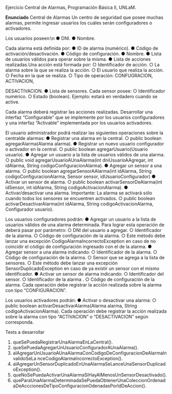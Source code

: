 Ejercicio Central de Alarmas, Programación Básica II, UNLaM.

**Enunciado**
Central de Alarmas
Un centro de seguridad que posee muchas alarmas, permite ingresar usuarios los
cuáles serán configuradores o activadores.

Los usuarios poseen:\n
  ● DNI.
  ● Nombre.

Cada alarma está definida por:
  ● ID de alarma (numérico).
  ● Código de activación/desactivación.
  ● Código de configuración.
  ● Nombre.
  ● Lista de usuarios válidos para operar sobre la misma.
  ● Lista de acciones realizadas.Una acción está formada por:
    ○ Identificador de acción.
    ○ La alarma sobre la que se realiza la acción.
    ○ El usuario que realiza la acción.
    ○ Fecha en la que se realiza.
    ○ Tipo de operación: CONFUGRACION, ACTIVACION,

DESACTIVACION.
● Lista de sensores. Cada sensor posee:
  ○ Identificador numérico.
  ○ Estado (boolean). Ejemplo: estará en verdadero cuando se active.

Cada alarma deberá registrar las acciones realizadas.
Desarrollar una interfaz “Configurable” que se implemente por los usuarios configuradores y una interfaz “Activable” implementada por los usuarios activadores.

El usuario administrador podrá realizar las siguientes operaciones sobre la centralde alarmas:
● Registrar una alarma en la central.
  ○ public boolean agregarAlarma(Alarma alarma).
● Registrar un nuevo usuario configurador o activador en la central.
  ○ public boolean agregarUsuario(Usuario usuario).
● Agregar un usuario a la lista de usuarios válidos de una alarma.
  ○ public void agregarUsuarioAUnaAlarma(int dniUsuarioAAgregar, int idAlarma, String codigoConfiguracionAlarma).
● Agregar un sensor a una alarma.
  ○ public boolean agregarSensorAAlarma(int idAlarma, String codigoConfiguracionAlarma, Sensor sensor, idUsuarioConfigurador)
● Activar un sensor de alarma.
  ○ public boolean activarSensorDeAlarma(int idSensor, int idAlarma, String codigoActivacionAlarma).
● Activar/desactivar una alarma. Importante: La alarma se activará sólo cuando todos los sensores se encuentren activados.
  ○ public boolean activarDesactivarAlarma(int idAlarma, String codigoActivacionAlarma, Configurador usuario).

Los usuarios configuradores podrán:
● Agregar un usuario a la lista de usuarios válidos de una alarma determinada.
  Para lograr esta operación de deberá pasar por parámetro:
  ○ DNI del usuario a agregar.
  ○ Identificador de la alarma.
  ○ Código de configuración de la alarma.
  ○ Este método debe lanzar una excepción
  CodigoAlarmaIncorrectoException en caso de no coincidir el código de configuración ingresado con el de la alarma.
● Agregar sensor a una alarma indicando:
  ○ Identificador de la alarma.
  ○ Código de configuración de la alarma.
  ○ Sensor que se agrega a la lista de sensores.
  ○ Este método debe lanzar una excepción SensorDuplicadoException en caso de ya existir un sensor con el mismo identificador.
● Activar un sensor de alarma indicando:
  ○ Identificador del sensor.
  ○ Identificador de la alarma .
  ○ Código de configuración de la alarma.
  Cada operación debe registrar la acción realizada sobre la alarma con tipo
  “CONFIGURACION”.

Los usuarios activadores podrán:
● Activar o desactivar una alarma:
  ○ public boolean activarDesactivarAlarma(Alarma alarma, String codigoActivacionAlarma).
  Cada operación debe registrar la acción realizada sobre la alarma con tipo
  “ACTIVACION” o “DESACTIVACION” según corresponda.

Tests a desarrollar
1. queSePuedaRegistrarUnaAlarmaEnLaCentral().
2. queSePuedaAgregarUnUsuarioConfiguradorAUnaAlarma().
3. alAgregarUnUsuarioAUnaAlarmaConCodigoDeConfiguracionDeAlarmaInvalidoSeLa
nceCodigoAlarmaIncorrectoException().
4. alAgregarUnSensorDuplicadoEnUnaAlarmaSeLanceUnaSensorDuplicadoException().
5. queNoSePuedaActivarUnaAlarmaSiHayAlMenosUnSensorDesactivado().
6. queParaUnaAlarmaDeterminadaSePuedaObtenerUnaColeccionOrdenadaDeAcccionesDeTipoConfiguracionOdenadasPorIdDeAccion().
